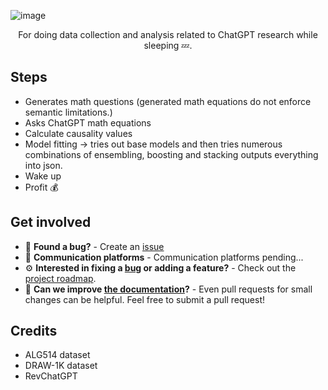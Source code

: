 ![image](https://user-images.githubusercontent.com/84760072/221041560-842b16a1-6ed4-4625-a301-b4fc258fda4d.png)

<p align="center">
  For doing data collection and analysis related to ChatGPT research while sleeping 💤.
</p>


## Steps
- Generates math questions (generated math equations do not enforce semantic limitations.)
- Asks ChatGPT math equations
- Calculate causality values
- Model fitting -> tries out base models and then tries numerous combinations of ensembling, boosting and stacking outputs everything into json.
- Wake up
- Profit 💰

## Get involved
- 🐛 **Found a bug?** - Create an [issue][issue]  
- 💬 **Communication platforms** - Communication platforms pending...    
- ⚙️ **Interested in fixing a [bug][bugs] or adding a feature?** - Check out the [project roadmap](ROADMAP.md).   
- 📖 **Can we improve [the documentation][docs]?** - Even pull requests for small changes can be helpful. Feel free to submit a pull request!    
  
[bugs]: https://github.com/hwelsters/axolotl-src/issues
[issue]: https://github.com/hwelsters/axolotl-src/issues
[docs]: documentation
[line]: https://user-images.githubusercontent.com/84760072/220297409-f97511e8-95e5-4204-9217-67d9f9353b76.png
[cecdown]: https://github.com/hwelsters/cecdown
  
## Credits
- ALG514 dataset  
- DRAW-1K dataset  
- RevChatGPT
